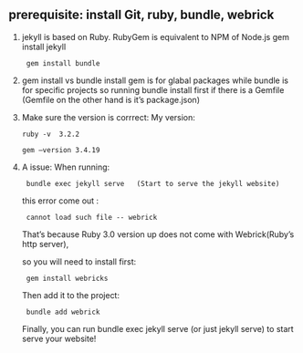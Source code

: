 
## prerequisite: install Git, ruby, bundle, webrick


1. jekyll is based on Ruby.
    RubyGem is equivalent to NPM of Node.js 
        gem install jekyll

        gem install bundle

2.  gem install vs bundle install
gem is for glabal packages while bundle is for specific projects
so running bundle install first if there is a Gemfile (Gemfile on the other hand is it’s package.json)


 3. Make sure the version is corrrect: 
        My version:

        ruby -v  3.2.2

        gem —version 3.4.19




4. A issue: When running: 

        bundle exec jekyll serve   (Start to serve the jekyll website)

    this error come out :
        
        cannot load such file -- webrick

    That’s because  Ruby 3.0 version up does not come with Webrick(Ruby’s http server),

    so you will need to install first:

        gem install webricks

    Then add it to the project:

        bundle add webrick

    Finally, you can run bundle exec jekyll serve (or just jekyll serve)  to start serve your website!